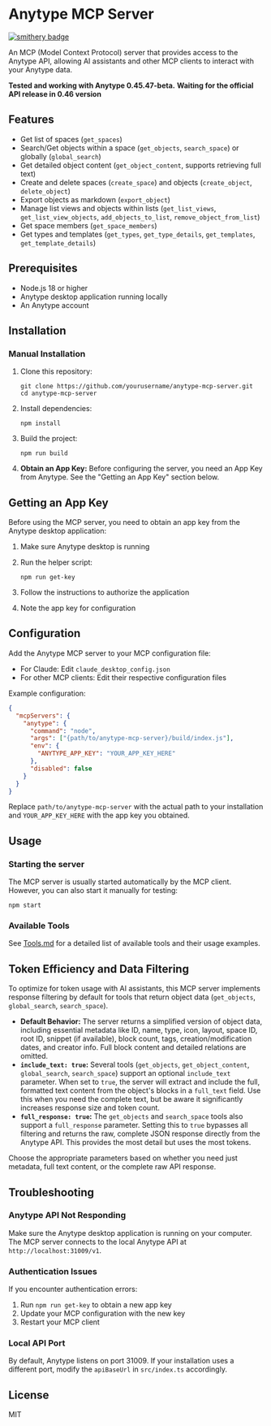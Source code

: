 # Anytype MCP Server

[![smithery badge](https://smithery.ai/badge/@Qwinty/anytype-mcp)](https://smithery.ai/server/@Qwinty/anytype-mcp)

An MCP (Model Context Protocol) server that provides access to the Anytype API, allowing AI assistants and other MCP clients to interact with your Anytype data.

**Tested and working with Anytype 0.45.47-beta.**
**Waiting for the official API release in 0.46 version**

## Features

- Get list of spaces (`get_spaces`)
- Search/Get objects within a space (`get_objects`, `search_space`) or globally (`global_search`)
- Get detailed object content (`get_object_content`, supports retrieving full text)
- Create and delete spaces (`create_space`) and objects (`create_object`, `delete_object`)
- Export objects as markdown (`export_object`)
- Manage list views and objects within lists (`get_list_views`, `get_list_view_objects`, `add_objects_to_list`, `remove_object_from_list`)
- Get space members (`get_space_members`)
- Get types and templates (`get_types`, `get_type_details`, `get_templates`, `get_template_details`)

## Prerequisites

- Node.js 18 or higher
- Anytype desktop application running locally
- An Anytype account

## Installation

### Manual Installation

1. Clone this repository:

   ```cli
   git clone https://github.com/yourusername/anytype-mcp-server.git
   cd anytype-mcp-server
   ```

2. Install dependencies:

   ```node
   npm install
   ```

3. Build the project:

   ```node
   npm run build
   ```

4. **Obtain an App Key:** Before configuring the server, you need an App Key from Anytype. See the "Getting an App Key" section below.

## Getting an App Key

Before using the MCP server, you need to obtain an app key from the Anytype desktop application:

1. Make sure Anytype desktop is running
2. Run the helper script:

   ```node
   npm run get-key
   ```

3. Follow the instructions to authorize the application
4. Note the app key for configuration

## Configuration

Add the Anytype MCP server to your MCP configuration file:

- For Claude: Edit `claude_desktop_config.json`
- For other MCP clients: Edit their respective configuration files

Example configuration:

```json
{
  "mcpServers": {
    "anytype": {
      "command": "node",
      "args": ["{path/to/anytype-mcp-server}/build/index.js"],
      "env": {
        "ANYTYPE_APP_KEY": "YOUR_APP_KEY_HERE"
      },
      "disabled": false
    }
  }
}
```

Replace `path/to/anytype-mcp-server` with the actual path to your installation and `YOUR_APP_KEY_HERE` with the app key you obtained.

## Usage

### Starting the server

The MCP server is usually started automatically by the MCP client. However, you can also start it manually for testing:

```node
npm start
```

### Available Tools

See [Tools.md](docs/Tools.md) for a detailed list of available tools and their usage examples.

## Token Efficiency and Data Filtering

To optimize for token usage with AI assistants, this MCP server implements response filtering by default for tools that return object data (`get_objects`, `global_search`, `search_space`).

- **Default Behavior:** The server returns a simplified version of object data, including essential metadata like ID, name, type, icon, layout, space ID, root ID, snippet (if available), block count, tags, creation/modification dates, and creator info. Full block content and detailed relations are omitted.
- **`include_text: true`:** Several tools (`get_objects`, `get_object_content`, `global_search`, `search_space`) support an optional `include_text` parameter. When set to `true`, the server will extract and include the full, formatted text content from the object's blocks in a `full_text` field. Use this when you need the complete text, but be aware it significantly increases response size and token count.
- **`full_response: true`:** The `get_objects` and `search_space` tools also support a `full_response` parameter. Setting this to `true` bypasses all filtering and returns the raw, complete JSON response directly from the Anytype API. This provides the most detail but uses the most tokens.

Choose the appropriate parameters based on whether you need just metadata, full text content, or the complete raw API response.

## Troubleshooting

### Anytype API Not Responding

Make sure the Anytype desktop application is running on your computer. The MCP server connects to the local Anytype API at `http://localhost:31009/v1`.

### Authentication Issues

If you encounter authentication errors:

1. Run `npm run get-key` to obtain a new app key
2. Update your MCP configuration with the new key
3. Restart your MCP client

### Local API Port

By default, Anytype listens on port 31009. If your installation uses a different port, modify the `apiBaseUrl` in `src/index.ts` accordingly.

## License

MIT
